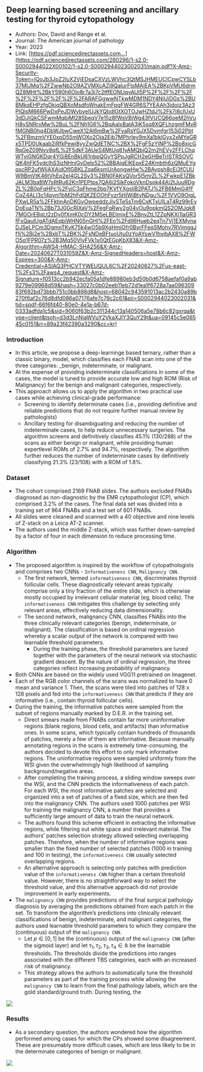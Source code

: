 ## Deep learning based screening and ancillary testing for thyroid cytopathology
- Authors: Dov, David and Range et al.
- Journal: The American journal of pathology
- Year: 2023
- Link: [https://pdf.sciencedirectassets.com...](https://pdf.sciencedirectassets.com/280296/1-s2.0-S0002944022X00102/1-s2.0-S0002944023002031/main.pdf?X-Amz-Security-Token=IQoJb3JpZ2luX2VjEDsaCXVzLWVhc3QtMSJHMEUCICpwCYSLb37MIJMq%2FZwwNb2O9AZVMXcAZj9QalurFtsMAiEA%2BKpVMU6drmQZ8MHt%2BkY590h6Olo8r7a3i7c2tffEONUqvAUI5P%2F%2F%2F%2F%2F%2F%2F%2F%2F%2FARAFGgwwNTkwMDM1NDY4NjUiDGs%2BUBMkqEHPzfgDkiqQBXoMsdfoWnakEmFpqFW4GR6S7YEAAh3idoiz3Az3PIQisM666PwDxPeJDWvbveIUJkYQbdIGtXOTOJwHZtdJ%2Fk7j8cIUxU3dDJiQkCSFwmMqbjMl285beqV7e15z8fWsVBjWg43fVUCQ66oeM2hVuH8ySNRrxMw%2BuL%2FNh1G6%2BqAaIxBatA3jK5sq8XQFLhzgmFMvRfMGNB0hq4DbWJbwCweX12Al6mBw%2FyaRsYGJX5Dvmfgr153i02Pbt%2FBmzmVYE0xpD55mWOXo2Oja2Ejb7MPhrley9mXa1bklGyx2xMYeGRx5TPD0Ukaab2iRfkPewj8yyZwQdETNC%2BX%2FgF5zYINP%2Bo8xicGRqGeZ09Nyv8qfL%2F5dkF3AUeS4MtUq81yAMQbjQ2m2hEVy2FFLChqWTyjGNGKDqr4YGi8EnBkU61nbpQGyYSPpJgRCH2eGHBeTrISTRSOVCQK4hFK5ydclhS3izNHnjGvDeIx52%2BBAigElKEpxE24Kmbth6zQMuEYgqscRP2ufWIjAXAidOflGBKLZqa6ksmUrAongwHw%2BAypsh8cEi3fCUUW9BmVtK46tVhEp2eI4GL2Sy3%2BN0FAKsQVor5l5mrZL%2FwkpE1ZBkJALM3baBW7sRtRu62Kn1PEPtps7QA6i2SikFokoVknDspk44Ai2tJuuRDgZL%2B0pFqHPc%2FyiC3qFhme2bp7KVfYXgsliB2PATJ%2FB6MmG4fFCqZ4ALI3c14pynl1bM2hFdQKZEOOhFvzr5HIWiBtvNDgu%2F1VVO9OjgLPXwLR5a%2FFkhnAnDKGvOwpeddzJIvSTe5sTm6CxKTxUILaT4Rz99rEyDoEuaTN%2Bb73J0GcRIXaV%2FegFqRwy2g04yOu9opkmQS2OMJqk87MGOrEBqLt2zDy0fXmK0cDY2M5eLBEImjxE%2BnvZtL1ZZpNKXj1laGR3fFxQaulUgATdAEqbiWHN05nGHl%2FEo%2Fdll6Hueb2eqTn7Vj1EXMynaDJSeLPCm3DgmnTKvK75k4wO5b9XgHmiOfr0BvrFFeqSMohv7RVjmggJf1i%2Bi2e%2BxbT%2BK%2FsNDeBFtuoUtu0zYoAYswV1hvjbAX8%2FWO5q1FPR07z%2B3Mq50VlyFVk1x0QtEGpKbX83&X-Amz-Algorithm=AWS4-HMAC-SHA256&X-Amz-Date=20240627T031059Z&X-Amz-SignedHeaders=host&X-Amz-Expires=300&X-Amz-Credential=ASIAQ3PHCVTYWEUQUL6C%2F20240627%2Fus-east-1%2Fs3%2Faws4_request&X-Amz-Signature=f0513cc2b942ecfa05a1dfe88980eb3d50b0d6758aefaf0a9ab9279e09968d59&hash=33027c0b02eeb11eb72d1ea1f6728a7aa09630983f692bd73bbb751c0bb898d8&host=68042c943591013ac2b2430a89b270f6af2c76d8dfd086a07176afe7c76c2c61&pii=S0002944023002031&tid=spdf-66f6fd40-80e0-4e1a-b67d-0333adfda1c5&sid=9060f63b2c311344c13a140506a5e78b6c82gxrqa&type=client&tsoh=d3d3LnNjaWVuY2VkaXJlY3QuY29t&ua=09145c5e06545c0151&rr=89a23f42390a3290&cc=kr)





### Introduction
- In this article, we propose a deep-learninge based ternary, rather than a classic binary, model, which classifies each
FNAB scan into one of the three categories: _benign, indeterminate, or malignant. 
- At the expense of providing indeterminate classifications in some of the cases, the model is tuned to provide accurate low and high ROM (Risk of Malignancy) for the benign and malignant categories, respectively. 
- This approach allows us to apply the algorithm in two practical use cases while achieving clinical-grade performance:
  - Screening to identify determinate cases (i.e., providing definitive and reliable predictions that do not require further manual review by pathologists)
  - Ancillary testing for disambiguating and reducing the number of indeterminate cases, to help reduce unnecessary surgeries. The algorithm screens and definitively classifies 45.1% (130/288) of the scans as either benign or malignant, while providing human expertlevel ROMs of 2.7% and 94.7%, respectively. The algorithm further reduces the number of indeterminate cases by
definitively classifying 21.3% (23/108) with a ROM of 1.8%.

### Dataset
- The cohort comprised 2169 FNAB slides. The authors excluded FNABs diagnosed as non-diagnostic by the EMR
cytopathologist (CP), which comprised 3.2% of the cases. The final data set was divided into a training set of 964 FNABs and a test set of 601 FNABs. 
- All slides were cleaned and scanned with a 40 objective and nine levels of Z-stack on a Leica AT-2 scanner. 
- The authors used the middle Z-stack, which was further down-sampled by a factor of four in each dimension to reduce processing time.

### Algorithm
- The proposed algorithm is inspired by the workflow of cytopathologists and comprises two CNNs - `Informativeness CNN`, `Malignancy CNN`. 
  - The first network, termed `informativeness CNN`, discriminates thyroid follicular cells. These diagnostically relevant areas
typically comprise only a tiny fraction of the entire slide, which is otherwise mostly occupied by irrelevant cellular material (eg, blood cells). The `informativeness CNN` mitigates this challenge by selecting only relevant areas, effectively reducing data dimensionality.
  - The second network, malignancy CNN, classifies FNABs into the three clinically relevant categories (benign, indeterminate, or malignant). The classification is based on ordinal regression whereby a scalar output of the network is compared with two learnable threshold parameters. 
    - During the training phase, the threshold parameters are tuned together with the parameters of the neural network via
stochastic gradient descent. By the nature of ordinal regression, the three categories reflect increasing probability of malignancy.
- Both CNNs are based on the widely used VGG11 pretrained on Imagenet.
- Each of the RGB color channels of the scans was normalized to have 0 mean and variance 1. Then, the scans were tiled into patches of 128 x 128 pixels and fed into the `informativeness CNN` that predicts if they are informative (i.e., contain thyroid follicular cells). 
- During the training, the informative patches were sampled from the subset of regions manually marked by D.E.R. in the training
set. 
  - Direct smears made from FNABs contain far more uninformative regions (blank regions, blood cells, and artifacts) than informative ones. In some scans, which typically contain hundreds of thousands of patches, merely a few of them are informative. Because manually annotating regions in the scans is extremely time-consuming, the authors decided to devote this effort to only mark informative regions. The uninformative regions were sampled uniformly from the WSI given the overwhelmingly high likelihood of
sampling background/negative areas. 
  - After completing the training process, a sliding window sweeps over the WSI, and the CNN predicts the informativeness of each patch. For each WSI, the most informative patches are selected and organized into a set of patches of a fixed size, which are then fed into the malignancy CNN. The authors used 1000 patches per WSI for training the malignancy CNN, a number that provides a sufficiently large amount of data to train the neural network.
  - The authors found this scheme efficient in extracting the informative regions, while filtering out white space and irrelevant material. The authors’ patches selection strategy allowed selecting overlapping patches. Therefore, when the number of informative regions was smaller than the fixed number of selected patches (1000 in training and 100 in testing), the `informativeness CNN` usually selected overlapping regions.
  - An alternative approach is selecting only patches with prediction value of the `informativeness CNN` higher than a certain threshold value. However, there is no straightforward way to select the threshold value, and this alternative approach did not provide improvement in early experiments.
- The `malignancy CNN` provides predictions of the final surgical pathology diagnosis by averaging the predictions obtained from each patch in the set. To transform the algorithm’s predictions into clinically relevant classifications of benign, indeterminate, and malignant categories, the authors used learnable threshold parameters to which they compare the (continuous) output of the `malignancy CNN`.   
  - Let $p \in [0, 1]$ be the (continuous) output of the `malignancy CNN` (after the sigmoid layer) and let $\tau_1, \tau_2, \tau_3, \tau_4 \in \mathbb{R}$ be the learnable thresholds. The thresholds divide the predictions into ranges associated with the different TBS categories, each with an increased risk of malignancy.
  - This strategy allows the authors to automatically tune the threshold parameters as part of the training process while allowing the
`malignancy CNN` to learn from the final pathology labels, which are the gold standard/ground truth. During testing, the

<img src='https://github.com/standing-o/Machine_Learning_Paper_Review/assets/57218700/29dda165-1d2b-44be-9b89-88274ba830aa'>

### Results
- As a secondary question, the authors wondered how the algorithm performed among cases for which the CPs showed some disagreement. These are presumably more difficult cases, which are less likely to be in the determinate categories of benign or malignant.

<img src='https://github.com/standing-o/Machine_Learning_Paper_Review/assets/57218700/ac733f03-fb38-414a-a5e7-fce622781e4e'>



